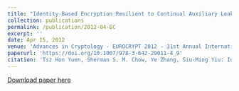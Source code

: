 ```yaml
---
title: "Identity-Based Encryption Resilient to Continual Auxiliary Leakage."
collection: publications
permalink: /publication/2012-04-EC
excerpt: ''
date: Apr 15, 2012
venue: 'Advances in Cryptology - EUROCRYPT 2012 - 31st Annual International Conference on the Theory and Applications of Cryptographic Techniques, Cambridge, UK, April 15-19, 2012. Proceedings'
paperurl: 'https://doi.org/10.1007/978-3-642-29011-4_9'
citation: 'Tsz Hon Yuen, Sherman S. M. Chow, Ye Zhang, Siu-Ming Yiu: Identity-Based Encryption Resilient to Continual Auxiliary Leakage. EUROCRYPT 2012: 117-134'
---
```


[Download paper here](https://doi.org/10.1007/978-3-642-29011-4_9)

